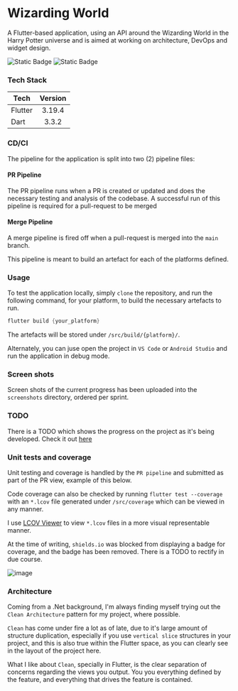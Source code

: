 # Wizarding World
A Flutter-based application, using an API around the Wizarding World in the Harry Potter universe and is aimed at working on architecture, DevOps and widget design.

![Static Badge](https://img.shields.io/badge/flutter-architecture-brightgreen?style=for-the-badge&logo=flutter)
![Static Badge](https://img.shields.io/badge/flutter-challenge-red?style=for-the-badge&logo=flutter)

### Tech Stack

| Tech         | Version  |
|--------------|:--------:|
| Flutter      |  3.19.4  |
| Dart         |  3.3.2   |

### CD/CI

The pipeline for the application is split into two (2) pipeline files:

#### PR Pipeline
The PR pipeline runs when a PR is created or updated and does the necessary testing and analysis of the codebase. A successful run of this pipeline is required for a pull-request to be merged

#### Merge Pipeline
A merge pipeline is fired off when a pull-request is merged into the `main` branch.

This pipeline is meant to build an artefact for each of the platforms defined.

### Usage

To test the application locally, simply `clone` the repository, and run the following command, for your platform, to build the necessary artefacts to run.

```dart
flutter build {your_platform}
```

The artefacts will be stored under `/src/build/{platform}/`.

Alternately, you can juse open the project in `VS Code` or `Android Studio` and run the application in debug mode.

### Screen shots

Screen shots of the current progress has been uploaded into the `screenshots` directory, ordered per sprint.

### TODO

There is a TODO which shows the progress on the project as it's being developed. Check it out [here](TODO)

### Unit tests and coverage

Unit testing and coverage is handled by the `PR pipeline` and submitted as part of the PR view, example of this below. 

Code coverage can also be checked by running `flutter test --coverage` with an `*.lcov` file generated under `/src/coverage` which can be viewed in any manner.

I use [LCOV Viewer](https://lcov-viewer.netlify.app/) to view `*.lcov` files in a more visual representable manner.

At the time of writing, `shields.io` was blocked from displaying a badge for coverage, and the badge has been removed. There is a TODO to rectify in due course.

![image](https://github.com/JadedEric/wizarding-world/assets/1898304/3924979d-b14b-4027-991f-ead527312e95)

### Architecture

Coming from a .Net background, I'm always finding myself trying out the `Clean Architecture` pattern for my project, where possible.

`Clean` has come under fire a lot as of late, due to it's large amount of structure duplication, especially if you use `vertical slice` structures in your project, and this is also true within the Flutter space, as you can clearly see in the layout of the project here.

What I like about `Clean`, specially in Flutter, is the clear separation of concerns regarding the views you output. You you everything defined by the feature, and everything that drives the feature is contained.
